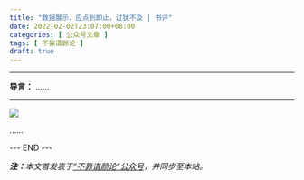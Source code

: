 ```yaml
---
title: "数据展示，应点到即止，过犹不及 | 书评"
date: 2022-02-02T23:07:00+08:00
categories: [ 公众号文章 ]
tags: [ 不靠谱颜论 ]
draft: true
---
```


---

**导言：** ……

---

<img src="images/2020-06-29/code.png" style="max-width:300px"/>

……

<div class="p-5 text-center">--- END ---</div>

<i><b>注：</b>本文首发表于[“不靠谱颜论”公众号](https://mp.weixin.qq.com/s/xxx)，并同步至本站。</i>
